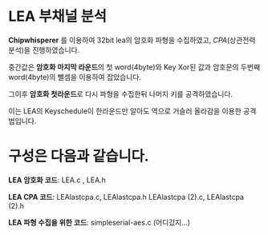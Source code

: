 # LEA 부채널 분석


**Chipwhisperer** 를 이용하여 32bit lea의 암호화 파형을 수집하였고, *CPA*(상관전력분석)을 진행하였습니다.


중간값은 **암호화 마지막 라운드**의 첫 word(4byte)와 Key Xor된 값과 암호문의 두번째 word(4byte)의 뺄셈을 이용하여 잡았습니다.

그이후 **암호화 첫라운드**로 다시 파형을 수집한뒤 나머지 키를 공격하였습니다.

이는  LEA의 Keyschedule이 한라운드만 알아도 역으로 거슬러 올라감을 이용한 공격법입니다.



# 구성은 다음과 같습니다.


**LEA 암호화 코드**: LEA.c , LEA.h

**LEA CPA 코드**: LEAlastcpa.c, LEAlastcpa.h LEAlastcpa (2).c, LEAlastcpa (2).h 

**LEA 파형 수집을 위한 코드**: simpleserial-aes.c (어디갔지...)

